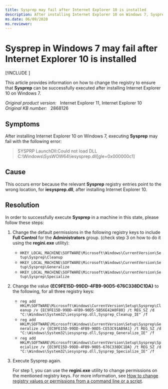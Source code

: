 ```yaml
---
title: Sysprep may fail after Internet Explorer 10 is installed
description: After installing Internet Explorer 10 on Windows 7, Sysprep may fail to execute, since iesysprep.dll registry configurations are point to SysWOW64, instead of System32.
ms.date: 06/09/2020
ms.reviewer: 
---
```

# Sysprep in Windows 7 may fail after Internet Explorer 10 is installed

[!INCLUDE [](../../../includes/browsers-important.md)]

This article provides information on how to change the registry to ensure that **Sysprep** can be successfully executed after installing Internet Explorer 10 on Windows 7.

_Original product version:_ &nbsp; Internet Explorer 11, Internet Explorer 10  
_Original KB number:_ &nbsp; 2868126

## Symptoms

After installing Internet Explorer 10 on Windows 7, executing **Sysprep** may fail with the following error:
> SYSPRP LaunchDll:Could not load DLL C:\Windows\SysWOW64\iesysprep.dll[gle=0x000000c1]

## Cause

This occurs error because the relevant **Sysprep** registry entries point to the wrong location, for **iesysprep.dll**, after installing Internet Explorer 10.

## Resolution

In order to successfully execute **Sysprep** in a machine in this state, please follow these steps:

1. Change the default permissions in the following registry keys to include **Full Control** for the **Administrators** group. (check step 3 on how to do it using the **regini.exe** utility):

    - `HKEY_LOCAL_MACHINE\SOFTWARE\Microsoft\Windows\CurrentVersion\Setup\Sysprep\Cleanup`
    - `HKEY_LOCAL_MACHINE\SOFTWARE\Microsoft\Windows\CurrentVersion\Setup\Sysprep\Generalize`
    - `HKEY_LOCAL_MACHINE\SOFTWARE\Microsoft\Windows\CurrentVersion\Setup\Sysprep\Specialize`

2. Change the value **{EC9FE15D-99DD-4FB9-90D5-676C338DC1DA}** to the following, for all three registry keys:

    - `reg add HKLM\SOFTWARE\Microsoft\Windows\CurrentVersion\Setup\Sysprep\Cleanup /v {EC9FE15D-99DD-4FB9-90D5-5B56E42A0F80} /t REG_SZ /d "C:\Windows\System32\iesysprep.dll,Sysprep_Cleanup_IE" /f`
    - `reg add HKLM\SOFTWARE\Microsoft\Windows\CurrentVersion\Setup\Sysprep\Generalize /v {EC9FE15D-99DD-4FB9-90D5-CE53C91AB9A1} /t REG_SZ /d "C:\Windows\System32\iesysprep.dll,Sysprep_Generalize_IE" /f`
    - `reg add HKLM\SOFTWARE\Microsoft\Windows\CurrentVersion\Setup\Sysprep\Specialize /v {EC9FE15D-99DD-4FB9-90D5-676C338DC1DA} /t REG_SZ /d "C:\Windows\System32\iesysprep.dll,Sysprep_Specialize_IE" /f`

3. Execute Sysprep again.

    For step 1, you can use the **regini.exe** utility to change permissions on the mentioned registry keys. For more information, see [How to change registry values or permissions from a command line or a script](https://support.microsoft.com/help/264584).
